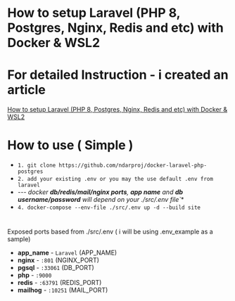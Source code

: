 # How to setup Laravel (PHP 8, Postgres, Nginx, Redis and etc) with Docker & WSL2

# For detailed Instruction - i created an article
[How to setup Laravel (PHP 8, Postgres, Nginx, Redis and etc) with Docker & WSL2](https://ndarproj.medium.com/how-to-setup-laravel-php-8-postgres-nginx-redis-and-etc-with-docker-wsl2-54d8615a4a45)

# How to use ( Simple )
- `1. git clone https://github.com/ndarproj/docker-laravel-php-postgres`
- `2. add your existing .env or you may the use default .env from laravel`
- --- *docker **db/redis/mail/nginx ports**, **app name** and **db username/password** will depend on your ./src/.env file`**
- `4. docker-compose --env-file ./src/.env up -d --build site`
#
Exposed ports based from ./src/.env ( i will be using .env_example as a sample)
- **app_name** - `Laravel` (APP_NAME) 
- **nginx** - `:801` (NGINX_PORT) 
- **pgsql** - `:33061` (DB_PORT)
- **php** - `:9000`
- **redis** - `:63791` (REDIS_PORT)
- **mailhog** - `:10251` (MAIL_PORT)
